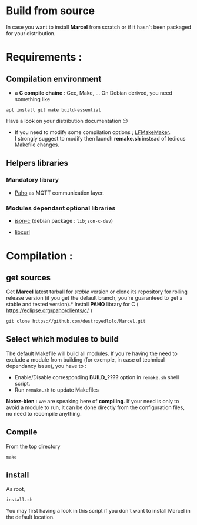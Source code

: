 Build from source
====

In case you want to install **Marcel** from scratch or if it hasn't been packaged for your distribution.

# Requirements :

## Compilation environment

* a **C compile chaine** : Gcc, Make, ...
On Debian derived, you need something like
```
apt install git make build-essential
```
Have a look on your distribution documentation :smirk:

* If you need to modify some compilation options ; [LFMakeMaker](http://destroyedlolo.info/Developpement/LFMakeMaker/).<br>
I strongly suggest to modify then launch **remake.sh** instead of tedious Makefile changes.

## Helpers libraries

### Mandatory library
* [Paho](https://eclipse.org/paho/clients/c/) as MQTT communication layer.

### Modules dependant optional libraries
* [json-c](https://github.com/json-c/json-c/wiki)
(debian package : `libjson-c-dev`)

* [libcurl](https://curl.se/libcurl/)

# Compilation :
## get sources
Get **Marcel** latest tarball for *stable* version or clone its repository for rolling release version
(if you get the default branch, you're guaranteed to get a stable and tested version).* Install **PAHO** library for C ( https://eclipse.org/paho/clients/c/ )
```
git clone https://github.com/destroyedlolo/Marcel.git
```
## Select which modules to build

The default Makefile will build all modules. If you're having the need to exclude a module from building
(for exemple, in case of technical dependancy issue), you have to :
* Enable/Disable corresponding **BUILD_????** option in `remake.sh` shell script.
* Run `remake.sh` to update Makefiles

**Notez-bien :** we are speaking here of **compiling**. If your need is only to avoid a module to run, it can be done directly from the configuration files, no need to recompile anything.

## Compile

From the top directory
```
make
```

## install

As root, 
```
install.sh
```
You may first having a look in this script if you don't want to install Marcel in the default location.

